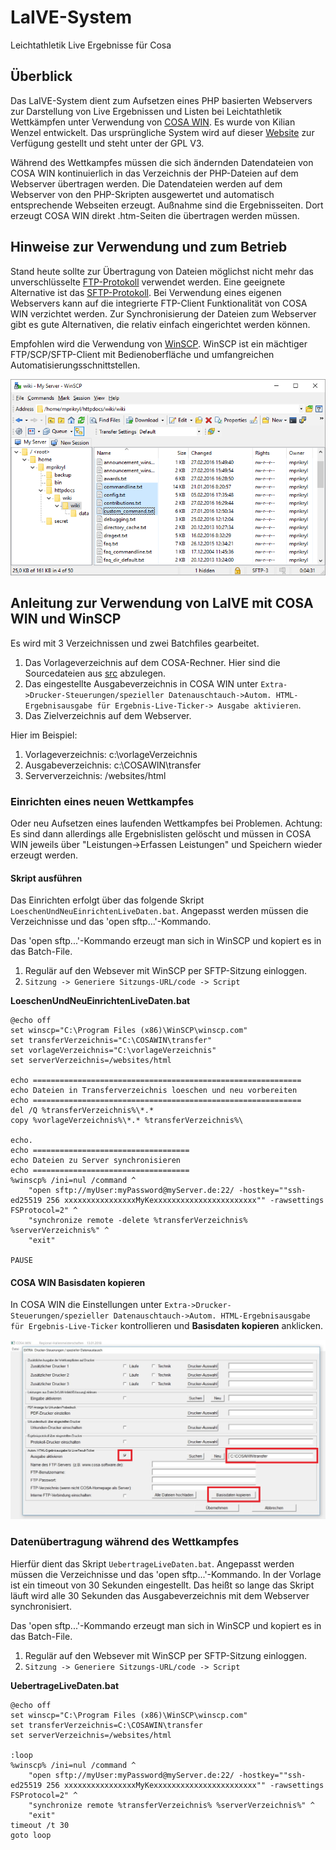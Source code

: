 # LaIVE-System
Leichtathletik Live Ergebnisse für Cosa

## Überblick
Das LaIVE-System dient zum Aufsetzen eines PHP basierten Webservers zur Darstellung von Live Ergebnissen und Listen bei Leichtathletik Wettkämpfen unter Verwendung von [COSA WIN](http://www.cosa-software.de). Es wurde von Kilian Wenzel entwickelt. Das ursprüngliche System wird auf dieser [Website](http://laive.de/LaIVE-System) zur Verfügung gestellt und steht unter der GPL V3.

Während des Wettkampfes müssen die sich ändernden Datendateien von COSA WIN kontinuierlich in das Verzeichnis der PHP-Dateien auf dem Webserver übertragen werden. Die Datendateien werden auf dem Webserver von den PHP-Skripten ausgewertet und automatisch entsprechende Webseiten erzeugt. Außnahme sind die Ergebnisseiten. Dort erzeugt COSA WIN direkt .htm-Seiten die übertragen werden müssen.

## Hinweise zur Verwendung und zum Betrieb
Stand heute sollte zur Übertragung von Dateien möglichst nicht mehr das unverschlüsselte [FTP-Protokoll](https://de.wikipedia.org/wiki/File_Transfer_Protocol) verwendet werden. Eine geeignete Alternative ist das [SFTP-Protokoll](https://de.wikipedia.org/wiki/File_Transfer_Protocol). Bei Verwendung eines eigenen Webservers kann auf die integrierte FTP-Client Funktionalität von COSA WIN verzichtet werden. Zur Synchronisierung der Dateien zum Webserver gibt es gute Alternativen, die relativ einfach eingerichtet werden können.

Empfohlen wird die Verwendung von [WinSCP](https://winscp.net/). WinSCP ist ein mächtiger FTP/SCP/SFTP-Client mit Bedienoberfläche und umfangreichen Automatisierungsschnittstellen. 

![Bild WinSCP](https://github.com/Koseng/LaIVE-System/blob/master/pictures/explorer.png)

## Anleitung zur Verwendung von LaIVE mit COSA WIN und WinSCP
Es wird mit 3 Verzeichnissen und zwei Batchfiles gearbeitet.

1. Das Vorlageverzeichnis auf dem COSA-Rechner. 
   Hier sind die Sourcedateien aus [src](https://github.com/Koseng/LaIVE-System/tree/master/src) abzulegen.
2. Das eingestellte Ausgabeverzeichnis in COSA WIN unter `Extra->Drucker-Steuerungen/spezieller Datenauschtauch->Autom. HTML-Ergebnisausgabe für Ergebnis-Live-Ticker-> Ausgabe aktivieren`. 
3. Das Zielverzeichnis auf dem Webserver.

Hier im Beispiel:
1. Vorlageverzeichnis: c:\vorlageVerzeichnis
2. Ausgabeverzeichnis: c:\COSAWIN\transfer
3. Serververzeichnis:  /websites/html

### Einrichten eines neuen Wettkampfes
Oder neu Aufsetzen eines laufenden Wettkampfes bei Problemen. Achtung: Es sind dann allerdings alle Ergebnislisten gelöscht und müssen in COSA WIN jeweils über "Leistungen->Erfassen Leistungen" und Speichern wieder erzeugt werden.

#### Skript ausführen
Das Einrichten erfolgt über das folgende Skript `LoeschenUndNeuEinrichtenLiveDaten.bat`. Angepasst werden müssen die Verzeichnisse und das 'open sftp...'-Kommando. 

Das 'open sftp...'-Kommando erzeugt man sich in WinSCP und kopiert es in das Batch-File. 
1. Regulär auf den Websever mit WinSCP per SFTP-Sitzung einloggen.
2. `Sitzung -> Generiere Sitzungs-URL/code -> Script`

**LoeschenUndNeuEinrichtenLiveDaten.bat**
```Batchfile
@echo off 
set winscp="C:\Program Files (x86)\WinSCP\winscp.com"
set transferVerzeichnis="C:\COSAWIN\transfer"
set vorlageVerzeichnis="C:\vorlageVerzeichnis"
set serverVerzeichnis=/websites/html

echo ============================================================
echo Dateien in Transferverzeichnis loeschen und neu vorbereiten
echo ============================================================
del /Q %transferVerzeichnis%\*.*
copy %vorlageVerzeichnis%\*.* %transferVerzeichnis%\

echo.
echo ===================================
echo Dateien zu Server synchronisieren
echo ===================================
%winscp% /ini=nul /command ^
    "open sftp://myUser:myPassword@myServer.de:22/ -hostkey=""ssh-ed25519 256 xxxxxxxxxxxxxxxxMyKexxxxxxxxxxxxxxxxxxxxxxx"" -rawsettings FSProtocol=2" ^
    "synchronize remote -delete %transferVerzeichnis% %serverVerzeichnis%" ^
    "exit"

PAUSE
```

#### COSA WIN Basisdaten kopieren
In COSA WIN die Einstellungen unter `Extra->Drucker-Steuerungen/spezieller Datenauschtauch->Autom. HTML-Ergebnisausgabe für Ergebnis-Live-Ticker` kontrollieren und **Basisdaten kopieren** anklicken.

![Bild COSAWIN](https://github.com/Koseng/LaIVE-System/blob/master/pictures/cosawintransfer.JPG)

### Datenübertragung während des Wettkampfes
Hierfür dient das Skript `UebertrageLiveDaten.bat`. Angepasst werden müssen die Verzeichnisse und das 'open sftp...'-Kommando. In der Vorlage ist ein timeout von 30 Sekunden eingestellt. Das heißt so lange das Skript läuft wird alle 30 Sekunden das Ausgabeverzeichnis mit dem Webserver synchronisiert.

Das 'open sftp...'-Kommando erzeugt man sich in WinSCP und kopiert es in das Batch-File. 
1. Regulär auf den Websever mit WinSCP per SFTP-Sitzung einloggen.
2. `Sitzung -> Generiere Sitzungs-URL/code -> Script`

**UebertrageLiveDaten.bat**
```Batchfile
@echo off
set winscp="C:\Program Files (x86)\WinSCP\winscp.com"
set transferVerzeichnis=C:\COSAWIN\transfer
set serverVerzeichnis=/websites/html

:loop
%winscp% /ini=nul /command ^
    "open sftp://myUser:myPassword@myServer.de:22/ -hostkey=""ssh-ed25519 256 xxxxxxxxxxxxxxxxMyKexxxxxxxxxxxxxxxxxxxxxxx"" -rawsettings FSProtocol=2" ^
    "synchronize remote %transferVerzeichnis% %serverVerzeichnis%" ^
    "exit"
timeout /t 30
goto loop
```
